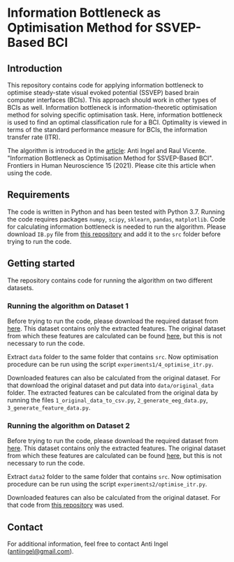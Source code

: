 
# Information Bottleneck as Optimisation Method for SSVEP-Based BCI

## Introduction

This repository contains code for applying information bottleneck to optimise steady-state visual evoked potential (SSVEP) based brain computer interfaces (BCIs). This approach should work in other types of BCIs as well. Information bottleneck is information-theoretic optimisation method for solving specific optimisation task. Here, information bottleneck is used to find an optimal classification rule for a BCI. Optimality is viewed in terms of the standard performance measure for BCIs, the information transfer rate (ITR).

The algorithm is introduced in the [article](https://doi.org/10.3389/fnhum.2021.675091): Anti Ingel and Raul Vicente. "Information Bottleneck as Optimisation Method for SSVEP-Based BCI".  Frontiers in Human Neuroscience 15 (2021). Please cite this article when using the code.

## Requirements

The code is written in Python and has been tested with Python 3.7. Running the code requires packages `numpy`, `scipy`, `sklearn`, `pandas`, `matplotlib`. Code for calculating information bottleneck is needed to run the algorithm. Please download `IB.py` file from [this repository](https://github.com/antiingel/information-bottleneck) and add it to the `src` folder before trying to run the code.

## Getting started

The repository contains code for running the algorithm on two different datasets.

### Running the algorithm on Dataset 1

Before trying to run the code, please download the required dataset from [here](https://drive.google.com/drive/folders/12Wu6377sfgYZ2qpOw_WUtgVYO97maDlu?usp=sharing). This dataset contains only the extracted features. The original dataset from which these features are calculated can be found [here](http://www.bakardjian.com/work/ssvep_data_Bakardjian.html), but this is not necessary to run the code.

Extract `data` folder to the same folder that contains `src`. Now optimisation procedure can be run using the script `experiments1/4_optimise_itr.py`.

Downloaded features can also be calculated from the original dataset. For that download the original dataset and put data into `data/original_data` folder. The extracted features can be calculated from the original data by running the files `1_original_data_to_csv.py`, `2_generate_eeg_data.py`, `3_generate_feature_data.py`.

### Running the algorithm on Dataset 2

Before trying to run the code, please download the required dataset from [here](https://drive.google.com/file/d/1JmVFwb75GlzH9zGUZxixpxQ17SinOPQX/view?usp=sharing). This dataset contains only the extracted features. The original dataset from which these features are calculated can be found [here](http://bci.med.tsinghua.edu.cn/download.html), but this is not necessary to run the code.

Extract `data2` folder to the same folder that contains `src`. Now optimisation procedure can be run using the script `experiments2/optimise_itr.py`.

Downloaded features can also be calculated from the original dataset. For that code from [this repository](https://github.com/mnakanishi/TRCA-SSVEP) was used.

## Contact

For additional information, feel free to contact Anti Ingel (antiingel@gmail.com).
